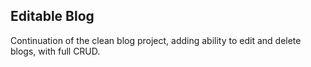 ## Editable Blog

Continuation of the clean blog project, adding ability to edit and delete blogs, with full CRUD.
